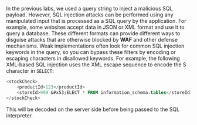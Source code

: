 In the previous labs, we used a query string to inject a malicious SQL payload. However, SQL injection attacks can be performed using any manipulated input that is processed as a SQL query by the application. For example, some websites accept data in JSON or XML format and use it to query a database. These different formats can provide different ways to disguise attacks that are otherwise blocked by **WAF** and other defense mechanisms. Weak implementations often look for common SQL injection keywords in the query, so you can bypass these filters by encoding or escaping characters in disallowed keywords. For example, the following XML-based SQL injection uses the XML escape sequence to encode the S character in `SELECT`:
```SQL
<stockCheck>
    <productId>123</productId>
    <storeId>999 &#x53;ELECT * FROM information_schema.tables</storeId>
</stockCheck>
```
This will be decoded on the server side before being passed to the SQL interpreter.